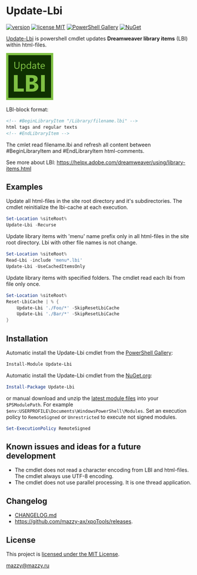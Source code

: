 # Update-Lbi

[project]:https://github.com/mazzy-ax/Update-Lbi
[license]:https://github.com/mazzy-ax/Update-Lbi/blob/master/LICENSE
[ps]:https://www.powershellgallery.com/packages/Update-Lbi
[nuget]:https://www.nuget.org/packages/update-lbi

[version.svg]:https://img.shields.io/badge/version-0.4.0-green.svg
[license.svg]:https://img.shields.io/badge/license-MIT-blue.svg
[ps.svg]:https://img.shields.io/badge/Powershell-Gallery-4682B4.svg
[nuget.svg]:https://img.shields.io/badge/downloads-NuGet-orange.svg

[![version][version.svg]][project] [![license MIT][license.svg]][license] [![PowerShell Gallery][ps.svg]][ps] [![NuGet][nuget.svg]][nuget]

[Update-Lbi][project] is powershell cmdlet updates **Dreamweaver library items** (LBI) within html-files.

![icon](/Media/Update-Lbi-icon.png "Update-Lbi")

LBI-block format:

```html
<!-- #BeginLibraryItem "/Library/filename.lbi" -->
html tags and regular texts
<!-- #EndLibraryItem -->
```

The cmlet read filename.lbi and refresh all content between #BeginLibraryItem and #EndLibraryItem html-comments.

See more about LBI: <https://helpx.adobe.com/dreamweaver/using/library-items.html>

## Examples

Update all html-files in the site root directory and it's subdirectories. The cmdlet reinitialize the lbi-cache at each execution.

```powershell
Set-Location %siteRoot%
Update-Lbi -Recurse
```

Update library items with 'menu' name prefix only in all html-files in the site root directory. Lbi with other file names is not change.

```powershell
Set-Location %siteRoot%
Read-Lbi -include 'menu*.lbi'
Update-Lbi -UseCachedItemsOnly
```

Update library items with specified folders. The cmdlet read each lbi from file only once.

```powershell
Set-Location %siteRoot%
Reset-LbiCache | % {
    Update-Lbi './Foo/*' -SkipResetLbiCache
    Update-Lbi './Bar/*' -SkipResetLbiCache
}
```

## Installation

Automatic install the Update-Lbi cmdlet from the [PowerShell Gallery][ps]:

```powershell
Install-Module Update-Lbi
```

Automatic install the Update-Lbi cmdlet from the [NuGet.org][nuget]:

```powershell
Install-Package Update-Lbi
```

or manual download and unzip the [latest module files](https://github.com/mazzy-ax/Update-Lbi/archive/master.zip) into your `$PSModulePath`. For example `$env:USERPROFILE\Documents\WindowsPowerShell\Modules`. Set an execution policy to `RemoteSigned` or `Unrestricted` to execute not signed modules.

```powershell
Set-ExecutionPolicy RemoteSigned
```

## Known issues and ideas for a future development

* The cmdlet does not read a character encoding from LBI and html-files. The cmdlet always use UTF-8 encoding.
* The cmdlet does not use parallel processing. It is one thread application.

## Changelog

* [CHANGELOG.md](CHANGELOG.md)
* <https://github.com/mazzy-ax/xpoTools/releases>.

## License

This project is [licensed under the MIT License][license].

mazzy@mazzy.ru